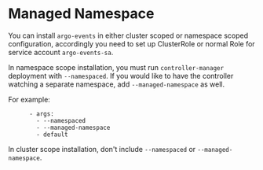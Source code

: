 # Managed Namespace

You can install `argo-events` in either cluster scoped or namespace scoped configuration, accordingly you need to set up ClusterRole or normal Role for service account `argo-events-sa`.

In namespace scope installation, you must run `controller-manager` deployment with `--namespaced`. If you would like to have the controller watching a separate namespace, add `--managed-namespace` as well.

For example:

```
      - args:
        - --namespaced
        - --managed-namespace
        - default
```

In cluster scope installation, don't include `--namespaced` or `--managed-namespace`.
